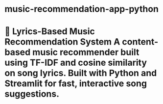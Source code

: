 # music-recommendation-app-python
🎵 Lyrics-Based Music Recommendation System A content-based music recommender built using TF-IDF and cosine similarity on song lyrics. Built with Python and Streamlit for fast, interactive song suggestions.
=======

